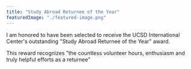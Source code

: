 ```yaml
---
title: "Study Abroad Returnee of the Year"
featuredImage: "./featured-image.png" 
---
```


I am honored to have been selected to receive the UCSD International Center's outstanding "Study Abroad Returnee of the Year" award. 

This reward recognizes "the countless volunteer hours, enthusiasm and truly helpful efforts as a returnee"
